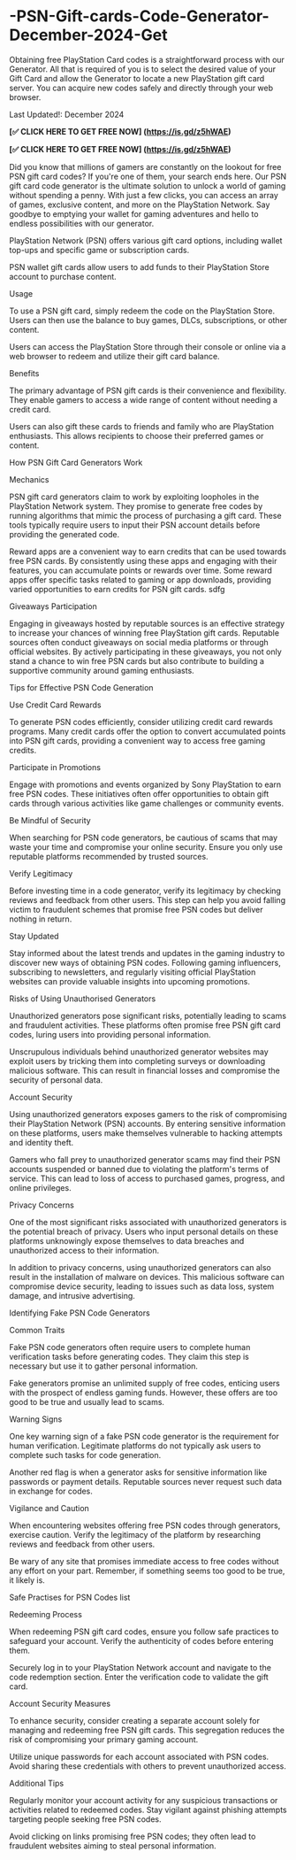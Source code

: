 # -PSN-Gift-cards-Code-Generator-December-2024-Get
Obtaining free PlayStation Card codes is a straightforward process with our Generator. All that is required of you is to select the desired value of your Gift Card and allow the Generator to locate a new PlayStation gift card server. You can acquire new codes safely and directly through your web browser.

Last Updated!: December 2024

**[✅ CLICK HERE TO GET FREE NOW] (https://is.gd/z5hWAE)**

**[✅ CLICK HERE TO GET FREE NOW] (https://is.gd/z5hWAE)**

Did you know that millions of gamers are constantly on the lookout for free PSN gift card codes? If you're one of them, your search ends here. Our PSN gift card code generator is the ultimate solution to unlock a world of gaming without spending a penny. With just a few clicks, you can access an array of games, exclusive content, and more on the PlayStation Network. Say goodbye to emptying your wallet for gaming adventures and hello to endless possibilities with our generator.

PlayStation Network (PSN) offers various gift card options, including wallet top-ups and specific game or subscription cards.

PSN wallet gift cards allow users to add funds to their PlayStation Store account to purchase content.

Usage

To use a PSN gift card, simply redeem the code on the PlayStation Store. Users can then use the balance to buy games, DLCs, subscriptions, or other content.

Users can access the PlayStation Store through their console or online via a web browser to redeem and utilize their gift card balance.

Benefits

The primary advantage of PSN gift cards is their convenience and flexibility. They enable gamers to access a wide range of content without needing a credit card.

Users can also gift these cards to friends and family who are PlayStation enthusiasts. This allows recipients to choose their preferred games or content.

How PSN Gift Card Generators Work

Mechanics

PSN gift card generators claim to work by exploiting loopholes in the PlayStation Network system. They promise to generate free codes by running algorithms that mimic the process of purchasing a gift card. These tools typically require users to input their PSN account details before providing the generated code.

Reward apps are a convenient way to earn credits that can be used towards free PSN cards. By consistently using these apps and engaging with their features, you can accumulate points or rewards over time. Some reward apps offer specific tasks related to gaming or app downloads, providing varied opportunities to earn credits for PSN gift cards. sdfg

Giveaways Participation

Engaging in giveaways hosted by reputable sources is an effective strategy to increase your chances of winning free PlayStation gift cards. Reputable sources often conduct giveaways on social media platforms or through official websites. By actively participating in these giveaways, you not only stand a chance to win free PSN cards but also contribute to building a supportive community around gaming enthusiasts.

Tips for Effective PSN Code Generation

Use Credit Card Rewards

To generate PSN codes efficiently, consider utilizing credit card rewards programs. Many credit cards offer the option to convert accumulated points into PSN gift cards, providing a convenient way to access free gaming credits.

Participate in Promotions

Engage with promotions and events organized by Sony PlayStation to earn free PSN codes. These initiatives often offer opportunities to obtain gift cards through various activities like game challenges or community events.

Be Mindful of Security

When searching for PSN code generators, be cautious of scams that may waste your time and compromise your online security. Ensure you only use reputable platforms recommended by trusted sources.

Verify Legitimacy

Before investing time in a code generator, verify its legitimacy by checking reviews and feedback from other users. This step can help you avoid falling victim to fraudulent schemes that promise free PSN codes but deliver nothing in return.

Stay Updated

Stay informed about the latest trends and updates in the gaming industry to discover new ways of obtaining PSN codes. Following gaming influencers, subscribing to newsletters, and regularly visiting official PlayStation websites can provide valuable insights into upcoming promotions.

Risks of Using Unauthorised Generators

Unauthorized generators pose significant risks, potentially leading to scams and fraudulent activities. These platforms often promise free PSN gift card codes, luring users into providing personal information.

Unscrupulous individuals behind unauthorized generator websites may exploit users by tricking them into completing surveys or downloading malicious software. This can result in financial losses and compromise the security of personal data.

Account Security

Using unauthorized generators exposes gamers to the risk of compromising their PlayStation Network (PSN) accounts. By entering sensitive information on these platforms, users make themselves vulnerable to hacking attempts and identity theft.

Gamers who fall prey to unauthorized generator scams may find their PSN accounts suspended or banned due to violating the platform's terms of service. This can lead to loss of access to purchased games, progress, and online privileges.

Privacy Concerns

One of the most significant risks associated with unauthorized generators is the potential breach of privacy. Users who input personal details on these platforms unknowingly expose themselves to data breaches and unauthorized access to their information.

In addition to privacy concerns, using unauthorized generators can also result in the installation of malware on devices. This malicious software can compromise device security, leading to issues such as data loss, system damage, and intrusive advertising.

Identifying Fake PSN Code Generators

Common Traits

Fake PSN code generators often require users to complete human verification tasks before generating codes. They claim this step is necessary but use it to gather personal information.

Fake generators promise an unlimited supply of free codes, enticing users with the prospect of endless gaming funds. However, these offers are too good to be true and usually lead to scams.

Warning Signs

One key warning sign of a fake PSN code generator is the requirement for human verification. Legitimate platforms do not typically ask users to complete such tasks for code generation.

Another red flag is when a generator asks for sensitive information like passwords or payment details. Reputable sources never request such data in exchange for codes.

Vigilance and Caution

When encountering websites offering free PSN codes through generators, exercise caution. Verify the legitimacy of the platform by researching reviews and feedback from other users.

Be wary of any site that promises immediate access to free codes without any effort on your part. Remember, if something seems too good to be true, it likely is.

Safe Practises for PSN Codes list

Redeeming Process

When redeeming PSN gift card codes, ensure you follow safe practices to safeguard your account. Verify the authenticity of codes before entering them.

Securely log in to your PlayStation Network account and navigate to the code redemption section. Enter the verification code to validate the gift card.

Account Security Measures

To enhance security, consider creating a separate account solely for managing and redeeming free PSN gift cards. This segregation reduces the risk of compromising your primary gaming account.

Utilize unique passwords for each account associated with PSN codes. Avoid sharing these credentials with others to prevent unauthorized access.

Additional Tips

Regularly monitor your account activity for any suspicious transactions or activities related to redeemed codes. Stay vigilant against phishing attempts targeting people seeking free PSN codes.

Avoid clicking on links promising free PSN codes; they often lead to fraudulent websites aiming to steal personal information.
